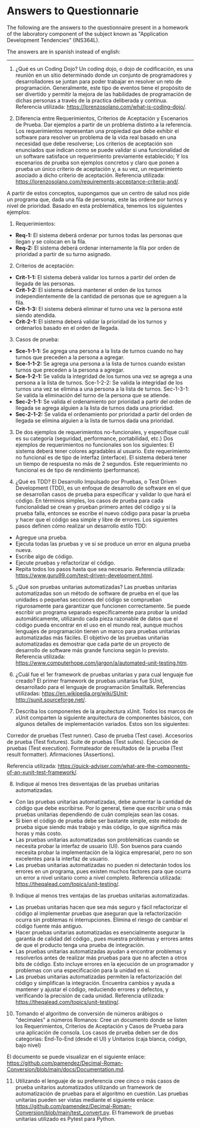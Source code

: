 # Answers to Questionnarie
The following are the answers to the questionnaire present in a homework of the laboratory component of the subject known as "Application Development Tendencies" (INS364L).

The answers are in spanish instead of english:

________

1. ¿Qué es un Coding Dojo?
Un coding dojo, o dojo de codificación, es una reunión en un sitio determinado donde un conjunto de programadores y desarrolladores se juntan para poder trabajar en resolver un reto de programación. Generalmente, este tipo de eventos tiene el propósito de ser divertido y permitir la mejora de las habilidades de programación de dichas personas a través de la practica deliberada y continua.
Referencia utilizada: https://lorenzosolano.com/what-is-coding-dojo/.
 
2. Diferencia entre Requerimientos, Criterios de Aceptación y Escenarios de Prueba. Dar ejemplos a partir de un problema distinto a la referencia.
Los requerimientos representan una propiedad que debe exhibir el software para resolver un problema de la vida real basado en una necesidad que debe resolverse; Los criterios de aceptación son enunciados que indican como se puede validar si una funcionalidad de un software satisface un requerimiento previamente establecido; Y los escenarios de prueba son ejemplos concretos y claro que ponen a prueba un único criterio de aceptación y, a su vez, un requerimiento asociado a dicho criterio de aceptación.
Referencia utilizada: https://lorenzosolano.com/requirements-acceptance-criteria-and/.
 
A partir de estos conceptos, supongamos que un centro de salud nos pide un programa que, dada una fila de personas, este las ordene por turnos y nivel de prioridad. Basado en esta problemática, tenemos los siguientes ejemplos:
1. Requerimientos:
* **Req-1:** El sistema deberá ordenar por turnos todas las personas que llegan y se colocan en la fila.
* **Req-2:** El sistema deberá ordenar internamente la fila por orden de prioridad a partir de su turno asignado.
 
2. Criterios de aceptación:
* **Crit-1-1:** El sistema deberá validar los turnos a partir del orden de llegada de las personas.
* **Crit-1-2:** El sistema deberá mantener el orden de los turnos independientemente de la cantidad de personas que se agreguen a la fila.
* **Crit-1-3:** El sistema deberá eliminar el turno una vez la persona esté siendo atendida.
* **Crit-2-1:** El sistema deberá validar la prioridad de los turnos y ordenarlos basado en el orden de llegada.
 
3. Casos de prueba:
* **Sce-1-1-1:** Se agrega una persona a la lista de turnos cuando no hay turnos que preceden a la persona a agregar.
* **Sce-1-1-2:** Se agrega una persona a la lista de turnos cuando existan turnos que preceden a la persona a agregar.
* **Sce-1-2-1:** Se valida la integridad de los turnos una vez se agrega a una persona a la lista de turnos.
Sce-1-2-2: Se valida la integridad de los turnos una vez se elimina a una persona a la lista de turnos.
Sec-1-3-1: Se valida la eliminación del turno de la persona que se atiende.
* **Sec-2-1-1:** Se valida el ordenamiento por prioridad a partir del orden de llegada se agrega alguien a la lista de turnos dada una prioridad.
* **Sec-2-1-2:** Se valida el ordenamiento por prioridad a partir del orden de llegada se elimina alguien a la lista de turnos dada una prioridad.
 
3. De dos ejemplos de requerimientos no-funcionales, y especifique cuál es su categoría (seguridad, performance, portabilidad, etc.)
Dos ejemplos de requerimientos no funcionales son los siguientes:
El sistema deberá tener colores agradables al usuario. Este requerimiento no funcional es de tipo de interfaz (interface).
El sistema deberá tener un tiempo de respuesta no más de 2 segundos. Este requerimiento no funcional es de tipo de rendimiento (performance).
 
4. ¿Qué es TDD?
El Desarrollo Impulsado por Pruebas, o Test Driven Development (TDD), es un enfoque de desarrollo de software en el que se desarrollan casos de prueba para especificar y validar lo que hará el código. En términos simples, los casos de prueba para cada funcionalidad se crean y prueban primero antes del código y si la prueba falla, entonces se escribe el nuevo código para pasar la prueba y hacer que el código sea simple y libre de errores. Los siguientes pasos definen cómo realizar un desarrollo estilo TDD:

- Agregue una prueba.
- Ejecuta todas las pruebas y ve si se produce un error en alguna prueba nueva.
- Escribe algo de código.
- Ejecute pruebas y refactorizar el código.
- Repita todos los pasos hasta que sea necesario.
Referencia utilizada: https://www.guru99.com/test-driven-development.html.
 
5. ¿Qué son pruebas unitarias automatizadas?
Las pruebas unitarias automatizadas son un método de software de prueba en el que las unidades o pequeñas secciones del código se comprueban rigurosamente para garantizar que funcionen correctamente. Se puede escribir un programa separado específicamente para probar la unidad automáticamente, utilizando cada pieza razonable de datos que el código pueda encontrar en el uso en el mundo real, aunque muchos lenguajes de programación tienen un marco para pruebas unitarias automatizadas más fáciles. El objetivo de las pruebas unitarias automatizadas es demostrar que cada parte de un proyecto de desarrollo de software más grande funciona según lo previsto.
Referencia utilizada: https://www.computerhope.com/jargon/a/automated-unit-testing.htm.
 
6. ¿Cuál fue el 1er framework de pruebas unitarias y para cual lenguaje fue creado?
El primer framework de pruebas unitarias fue SUnit, desarrollado para el lenguaje de programación Smalltalk.
Referencias utilizadas: https://en.wikipedia.org/wiki/SUnit; http://sunit.sourceforge.net/.
 
7. Describa los componentes de la arquitectura xUnit.
Todos los marcos de xUnit comparten la siguiente arquitectura de componentes básicos, con algunos detalles de implementación variados. Estos son los siguientes:
 
Corredor de pruebas (Test runner).
Caso de prueba (Test case).
Accesorios de prueba (Test fixtures).
Suite de pruebas (Test suites).
Ejecución de pruebas (Test execution).
Formateador de resultados de la prueba (Test result formatter).
Afirmaciones (Assertions).

Referencia utilizada: https://quick-adviser.com/what-are-the-components-of-an-xunit-test-framework/.
 
8. Indique al menos tres desventajas de las pruebas unitarias automatizadas.
- Con las pruebas unitarias automatizadas, debe aumentar la cantidad de código que debe escribirse. Por lo general, tiene que escribir una o más pruebas unitarias dependiendo de cuán complejas sean las cosas.
- Si bien el código de prueba debe ser bastante simple, este método de prueba sigue siendo más trabajo y más código, lo que significa más horas y más costo.
- Las pruebas unitarias automatizadas son problemáticas cuando se necesita probar la interfaz de usuario (UI). Son buenos para cuando necesita probar la implementación de la lógica empresarial, pero no son excelentes para la interfaz de usuario.
- Las pruebas unitarias automatizadas no pueden ni detectarán todos los errores en un programa, pues existen muchos factores para que ocurra un error a nivel unitario como a nivel completo.
Referencia utilizada: https://theqalead.com/topics/unit-testing/.
 
9. Indique al menos tres ventajas de las pruebas unitarias automatizadas.
- Las pruebas unitarias hacen que sea más seguro y fácil refactorizar el código al implementar pruebas que aseguran que la refactorización ocurra sin problemas ni interrupciones. Elimina el riesgo de cambiar el código fuente más antiguo.
- Hacer pruebas unitarias automatizadas es esencialmente asegurar la garantía de calidad del código., pues muestra problemas y errores antes de que el producto tenga una prueba de integración.
- Las pruebas unitarias automatizadas ayudan a encontrar problemas y resolverlos antes de realizar más pruebas para que no afecten a otros bits de código. Esto incluye errores en la ejecución de un programador y problemas con una especificación para la unidad en sí.
- Las pruebas unitarias automatizadas permiten la refactorización del código y simplifican la integración. Encuentra cambios y ayuda a mantener y ajustar el código, reduciendo errores y defectos, y verificando la precisión de cada unidad.
Referencia utilizada: https://theqalead.com/topics/unit-testing/.
 
10. Tomando el algoritmo de conversión de números arábigos o "decimales" a números Romanos:
Cree un documento donde se listen los Requerimientos, Criterios de Aceptación y Casos de Prueba para una aplicación de consola.
Los casos de prueba deben ser de dos categorías: End-To-End (desde el UI) y Unitarios (caja blanca, código, bajo nivel)

El documento se puede visualizar en el siguiente enlace: https://github.com/pamendez/Decimal-Roman-Conversion/blob/main/docs/Documentation.md.
 
11. Utilizando el lenguaje de su preferencia cree cinco o más casos de prueba unitarios automatizados utilizando un framework de automatización de pruebas para el algoritmo en cuestión.
Las pruebas unitarias pueden ser vistas mediante el siguiente enlace: https://github.com/pamendez/Decimal-Roman-Conversion/blob/main/test_convert.py. El framework de pruebas unitarias utilizado es Pytest para Python.
